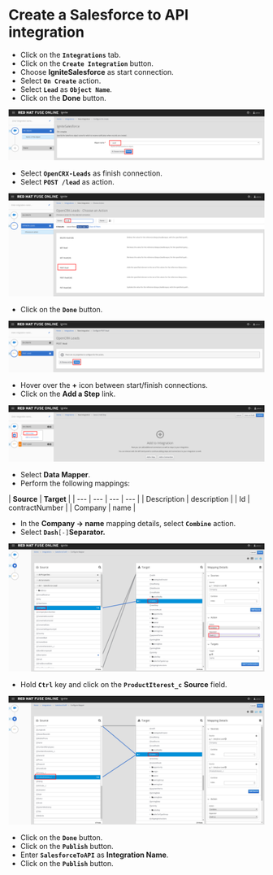 # Create a Salesforce to API integration

* Click on the **`Integrations`** tab.
* Click on the **`Create Integration`** button.
* Choose **IgniteSalesforce** as  start connection.
* Select **`On Create`** action.
* Select **`Lead`** as **`Object Name`**.
* Click on the **Done** button.

![](../.gitbook/assets/image%20%2840%29.png)

* Select **`OpenCRX-Leads`** as finish connection.
* Select **`POST /lead`** as action.

![](../.gitbook/assets/image%20%28103%29.png)

* Click on the **`Done`** button.

![](../.gitbook/assets/image%20%28107%29.png)

* Hover over the **+** icon between start/finish connections.
* Click on the **Add a Step** link.

![](../.gitbook/assets/image%20%283%29.png)

*  Select **Data Mapper**.
* Perform the following mappings:

| **Source** | **Target** |
| --- | --- | --- | --- |
| Description | description |
| Id | contractNumber |
| Company | name |

* In the **Company -&gt; name** mapping details, select **`Combine`** action.
* Select **`Dash`**`[-]`**Separator.**

![](../.gitbook/assets/image%20%2812%29.png)

* Hold **`Ctrl`** key and click on the **`ProductIterest_c`** **Source** field.

![](../.gitbook/assets/image%20%2851%29.png)

* Click on the **`Done`** button.
* Click on the **`Publish`** button.
* Enter **`SalesforceToAPI`** as **Integration Name**.
* Click on the **`Publish`** button.



